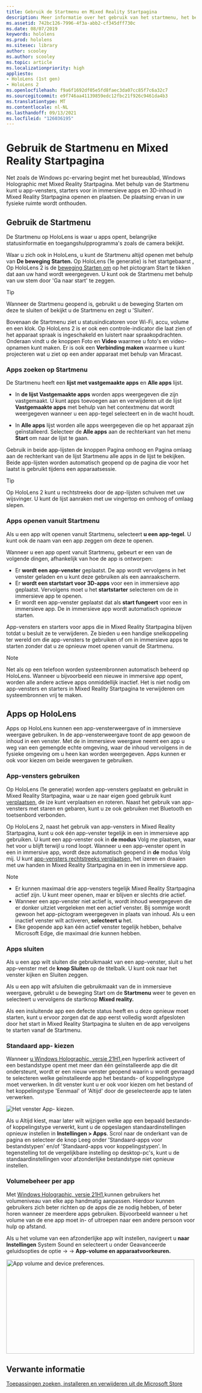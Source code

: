 ```yaml
---
title: Gebruik de Startmenu en Mixed Reality Startpagina
description: Meer informatie over het gebruik van het startmenu, het beheren en openen van apps en het navigeren Mixed Reality Startpagina in HoloLens apparaten.
ms.assetid: 742bc126-7996-4f3a-abb2-cf345dff730c
ms.date: 08/07/2019
keywords: hololens
ms.prod: hololens
ms.sitesec: library
author: scooley
ms.author: scooley
ms.topic: article
ms.localizationpriority: high
appliesto:
- HoloLens (1st gen)
- HoloLens 2
ms.openlocfilehash: f9a6f1692df05e5fd8faec3da07cc85f7c6a32c7
ms.sourcegitcommit: e9f746aa41139859edc12fbc21f926c9461da4b3
ms.translationtype: MT
ms.contentlocale: nl-NL
ms.lasthandoff: 09/13/2021
ms.locfileid: "126036195"
---
```

# <a name="use-the-start-menu-and-mixed-reality-home"></a>Gebruik de Startmenu en Mixed Reality Startpagina

Net zoals de Windows pc-ervaring begint met het bureaublad, Windows Holographic met Mixed Reality Startpagina.  Met behulp van de Startmenu kunt u app-vensters, starters voor in immersieve apps en 3D-inhoud in Mixed Reality Startpagina openen en plaatsen. De plaatsing ervan in uw fysieke ruimte wordt onthouden.

## <a name="use-the-start-menu"></a>Gebruik de Startmenu

De Startmenu op HoloLens is waar u apps opent, belangrijke statusinformatie en toegangshulpprogramma's zoals de camera bekijkt.

Waar u zich ook in HoloLens, u kunt de Startmenu altijd openen met behulp van **De beweging Starten.**  Op HoloLens (1e generatie) is het startgebaarst [.](https://support.microsoft.com/help/12644/hololens-use-gestures) Op HoloLens 2 is de [beweging Starten om](hololens2-basic-usage.md#start-gesture) op het pictogram Start te tikken dat aan uw hand wordt weergegeven.  U kunt ook de Startmenu met behulp van uw stem door 'Ga naar start' te zeggen.

> [!TIP]
> Wanneer de Startmenu geopend is, gebruikt u de beweging Starten om deze te sluiten of bekijkt u de Startmenu en zegt u 'Sluiten'.

Bovenaan de Startmenu ziet u statusindicatoren voor Wi-Fi, accu, volume en een klok. Op HoloLens 2 is er ook een controle-indicator die laat zien of het apparaat spraak is ingeschakeld en luistert naar spraakopdrachten. Onderaan vindt u de  knoppen Foto en **Video** waarmee u foto's en video-opnamen kunt maken.  Er is ook een **Verbinding maken** waarmee u kunt projecteren wat u ziet op een ander apparaat met behulp van Miracast.

### <a name="find-apps-on-start-menu"></a>Apps zoeken op Startmenu

De Startmenu heeft een **lijst met vastgemaakte apps** en **Alle apps** lijst.

- In **de lijst Vastgemaakte apps** worden apps weergegeven die zijn vastgemaakt. U kunt apps toevoegen aan en verwijderen uit de lijst **Vastgemaakte apps** met behulp van het contextmenu dat wordt weergegeven wanneer u een app-tegel selecteert en in de wacht houdt. 

- In **Alle apps** lijst worden alle apps weergegeven die op het apparaat zijn geïnstalleerd.  Selecteer de **Alle apps** aan de rechterkant van het menu **Start** om naar de lijst te gaan.

Gebruik in beide app-lijsten  de knoppen Pagina omhoog en Pagina omlaag aan de rechterkant van de lijst Startmenu alle apps in de lijst te bekijken.   Beide app-lijsten worden automatisch geopend op de pagina die voor het laatst is gebruikt tijdens een apparaatsessie.

> [!TIP]
> Op HoloLens 2 kunt u rechtstreeks door de app-lijsten schuiven met uw wijsvinger. U kunt de lijst aanraken met uw vingertop en omhoog of omlaag slepen.

### <a name="open-apps-from-start-menu"></a>Apps openen vanuit Startmenu

Als u een app wilt openen vanuit Startmenu, selecteert **u een** **app-tegel**. U kunt ook de naam van een app zeggen om deze te openen.

Wanneer u een app opent vanuit Startmenu, gebeurt er een van de volgende dingen, afhankelijk van hoe de app is ontworpen:

- Er **wordt een app-venster** geplaatst. De app wordt vervolgens in het venster geladen en u kunt deze gebruiken als een aanraakscherm.
- Er **wordt een startstart voor 3D-apps** voor een in immersieve app geplaatst. Vervolgens moet u het **startstarter** selecteren om de in immersieve app te openen.
- Er wordt een app-venster geplaatst dat als **start fungeert** voor een in immersieve app. De in immersieve app wordt automatisch opnieuw starten.

App-vensters en starters voor apps die in Mixed Reality Startpagina blijven totdat u besluit ze te verwijderen.  Ze bieden u een handige snelkoppeling ter wereld om die app-vensters te gebruiken of om in immersieve apps te starten zonder dat u ze opnieuw moet openen vanuit de Startmenu. 

> [!NOTE]
>Net als op een telefoon worden systeembronnen automatisch beheerd op HoloLens.  Wanneer u bijvoorbeeld een nieuwe in immersive app opent, worden alle andere actieve apps onmiddellijk inactief. Het is niet nodig om app-vensters en starters in Mixed Reality Startpagina te verwijderen om systeembronnen vrij te maken. 

## <a name="using-apps-on-hololens"></a>Apps op HoloLens

Apps op HoloLens kunnen een app-vensterweergave of in immersieve weergave gebruiken. In de app-vensterweergave toont de app gewoon de inhoud in een venster. Met de in immersieve weergave neemt een app u weg van een gemengde echte omgeving, waar de inhoud vervolgens in de fysieke omgeving om u heen kan worden weergegeven. Apps kunnen er ook voor kiezen om beide weergaven te gebruiken.

### <a name="use-app-windows"></a>App-vensters gebruiken

Op HoloLens (1e generatie) worden app-vensters geplaatst en gebruikt in Mixed Reality Startpagina, waar u ze naar eigen goed gebruik kunt [verplaatsen,](hololens1-basic-usage.md#move-resize-and-rotate-apps) de ize kunt verplaatsen en roteren. Naast het gebruik van app-vensters met staren en gebaren, kunt u ze ook gebruiken met Bluetooth en toetsenbord verbonden.

Op HoloLens 2, naast het gebruik van app-vensters in Mixed Reality Startpagina, kunt u ook één app-venster tegelijk in een in immersieve app gebruiken. U kunt een app-venster ook in **de modus** Volg me plaatsen, waar het voor u blijft terwijl u rond loopt. Wanneer u een app-venster opent in een in immersive app, wordt deze automatisch geopend in **de** modus Volg mij. U kunt [app-vensters rechtstreeks verplaatsen,](hololens2-basic-usage.md#move-resize-and-rotate-holograms) het izeren en draaien met uw handen in Mixed Reality Startpagina en in een in immersieve app.

> [!NOTE]
>
> - Er kunnen maximaal drie app-vensters tegelijk Mixed Reality Startpagina actief zijn. U kunt meer openen, maar er blijven er slechts drie actief.
> - Wanneer een app-venster niet actief is, wordt inhoud weergegeven die er donker uitziet vergeleken met een actief venster.  Bij sommige wordt gewoon het app-pictogram weergegeven in plaats van inhoud.  Als u een inactief venster wilt activeren, **selecteert u** het.
> - Elke geopende app kan één actief venster tegelijk hebben, behalve Microsoft Edge, die maximaal drie kunnen hebben.

### <a name="close-apps"></a>Apps sluiten

Als u een app wilt sluiten die gebruikmaakt van een app-venster, sluit u het app-venster met de **knop Sluiten** op de titelbalk.  U kunt ook naar het venster kijken en Sluiten zeggen.

Als u een app wilt afsluiten die gebruikmaakt van de in immersieve weergave, gebruikt u de beweging Start om de **Startmenu** weer te geven en selecteert u vervolgens de startknop **Mixed reality.**

Als een insluitende app een defecte status heeft en u deze opnieuw moet starten, kunt u ervoor zorgen dat de app eerst volledig wordt afgesloten door het start in Mixed Reality Startpagina te sluiten en de app vervolgens te starten vanaf de Startmenu.

### <a name="default-app-picker"></a>Standaard app- kiezen

Wanneer [u Windows Holographic, versie 21H1,](hololens-release-notes.md#windows-holographic-version-21h1)een hyperlink activeert of een bestandstype opent met meer dan één geïnstalleerde app die dit ondersteunt, wordt er een nieuw venster geopend waarin u wordt gevraagd te selecteren welke geïnstalleerde app het bestands- of koppelingstype moet verwerken. In dit venster kunt u er ook voor kiezen om het bestand of het koppelingstype 'Eenmaal' of 'Altijd' door de geselecteerde app te laten verwerken.

![Het venster App- kiezen.](images/default-app-picker.png)

Als u Altijd kiest, maar later wilt wijzigen welke app een bepaald bestands- of koppelingstype verwerkt, kunt u de opgeslagen standaardinstellingen opnieuw instellen in **Instellingen > Apps**. Scrol naar de onderkant van  de pagina en selecteer de knop Leeg onder 'Standaard-apps voor bestandstypen' en/of 'Standaard-apps voor koppelingstypen'. In tegenstelling tot de vergelijkbare instelling op desktop-pc's, kunt u de standaardinstellingen voor afzonderlijke bestandstype niet opnieuw instellen.

### <a name="per-app-volume-control"></a>Volumebeheer per app

Met [Windows Holographic, versie 21H1,](hololens-release-notes.md#windows-holographic-version-21h1)kunnen gebruikers het volumeniveau van elke app handmatig aanpassen. Hierdoor kunnen gebruikers zich beter richten op de apps die ze nodig hebben, of beter horen wanneer ze meerdere apps gebruiken. Bijvoorbeeld wanneer u het volume van de ene app moet in- of uitroepen naar een andere persoon voor hulp op afstand.

Als u het volume van een afzonderlijke app wilt instellen, navigeert u **naar Instellingen** System Sound en selecteert u onder Geavanceerde geluidsopties de optie  ->    ->   **App-volume en apparaatvoorkeuren.**

 <img alt="App volume and device preferences." src="./images/volume-per-app.jpg" width="500" height="250" />

## <a name="related-info"></a>Verwante informatie

[Toepassingen zoeken, installeren en verwijderen uit de Microsoft Store](holographic-store-apps.md)
